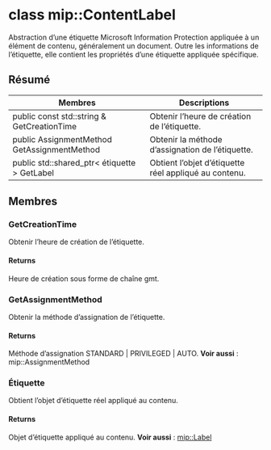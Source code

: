 # <a name="class-mipcontentlabel"></a>class mip::ContentLabel 
Abstraction d’une étiquette Microsoft Information Protection appliquée à un élément de contenu, généralement un document.
Outre les informations de l’étiquette, elle contient les propriétés d’une étiquette appliquée spécifique.
## <a name="summary"></a>Résumé
 Membres                        | Descriptions                                
--------------------------------|---------------------------------------------
public const std::string & GetCreationTime | Obtenir l’heure de création de l’étiquette.
public AssignmentMethod GetAssignmentMethod | Obtenir la méthode d’assignation de l’étiquette.
public std::shared_ptr< étiquette > GetLabel | Obtient l’objet d’étiquette réel appliqué au contenu.
## <a name="members"></a>Membres
### <a name="getcreationtime"></a>GetCreationTime
Obtenir l’heure de création de l’étiquette.
#### <a name="returns"></a>Returns
Heure de création sous forme de chaîne gmt.
### <a name="getassignmentmethod"></a>GetAssignmentMethod
Obtenir la méthode d’assignation de l’étiquette.
#### <a name="returns"></a>Returns
Méthode d’assignation STANDARD | PRIVILEGED | AUTO. 
**Voir aussi** : mip::AssignmentMethod
### <a name="label"></a>Étiquette
Obtient l’objet d’étiquette réel appliqué au contenu.
#### <a name="returns"></a>Returns
Objet d’étiquette appliqué au contenu. 
**Voir aussi** : [mip::Label](#classmip_1_1_label)